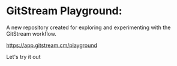 # GitStream Playground:

A new repository created for exploring and experimenting with the GitStream workflow.

https://app.gitstream.cm/playground

Let's try it out






